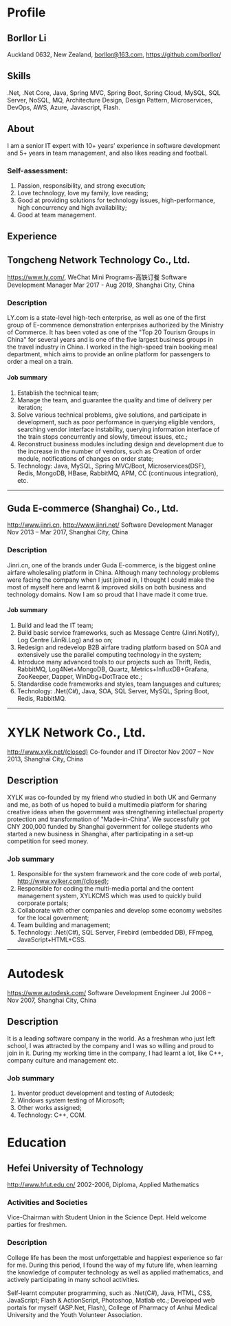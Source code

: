 # Profile

## Borllor Li
Auckland 0632, New Zealand, 
borllor@163.com, https://github.com/borllor/

## Skills
.Net, .Net Core, Java, Spring MVC, Spring Boot, Spring Cloud, MySQL, SQL Server, NoSQL, MQ, Architecture Design, Design Pattern, Microservices, DevOps, AWS, Azure, Javascript, Flash.

## About
I am a senior IT expert with 10+ years’ experience in software development and 5+ years in team management, and also likes reading and football. 

### Self-assessment:
1.	Passion, responsibility, and strong execution;
2.	Love technology, love my family, love reading;
3.	Good at providing solutions for technology issues, high-performance, high concurrency and high availability;
4.	Good at team management.


## Experience


## Tongcheng Network Technology Co., Ltd. 
https://www.ly.com/, WeChat Mini Programs-高铁订餐
Software Development Manager
Mar 2017 - Aug 2019, Shanghai City, China

### Description
LY.com is a state-level high-tech enterprise, as well as one of the first group of E-commence demonstration enterprises authorized by the Ministry of Commerce. It has been voted as one of the "Top 20 Tourism Groups in China" for several years and is one of the five largest business groups in the travel industry in China. I worked in the high-speed train booking meal department, which aims to provide an online platform for passengers to order a meal on a train.

#### Job summary
1.	Establish the technical team;
2.	Manage the team, and guarantee the quality and time of delivery per iteration;
3.	Solve various technical problems, give solutions, and participate in development, such as poor performance in querying eligible vendors, searching vendor interface instability, querying information interface of the train stops concurrently and slowly, timeout issues, etc.;
4.	Reconstruct business modules including design and development due to the increase in the number of vendors, such as Creation of order module, notifications of changes on order state;
5.	Technology: Java, MySQL, Spring MVC/Boot, Microservices(DSF), Redis, MongoDB, HBase, RabbitMQ, APM, CC (continuous integration), etc.

______________________________________________________________________________________________________________________________________________________________________



## Guda E-commerce (Shanghai) Co., Ltd. 
http://www.jinri.cn, http://www.jinri.net/
Software Development Manager
Nov 2013 – Mar 2017, Shanghai City, China

### Description
Jinri.cn, one of the brands under Guda E-commerce, is the biggest online airfare wholesaling platform in China. Although many technology problems were facing the company when I just joined in, I thought I could make the most of myself here and learnt & improved skills on both business and technology domains. Now I am so proud that I have made it come true.

#### Job summary
1.	Build and lead the IT team;
2.	Build basic service frameworks, such as Message Centre (Jinri.Notify), Log Centre (JinRi.Log) and so on;
3.	Redesign and redevelop B2B airfare trading platform based on SOA and extensively use the parallel computing technology in the system;
4.	Introduce many advanced tools to our projects such as Thrift, Redis, RabbitMQ, Log4Net+MongoDB, Quartz, Metrics+InfluxDB+Grafana, ZooKeeper, Dapper, WinDbg+DotTrace etc.;
5.	Standardise code frameworks and styles, team languages and cultures;
6.	Technology: .Net(C#), Java, SOA, SQL Server, MySQL, Spring Boot, Redis, RabbitMQ.

______________________________________________________________________________________________________________________________________________________________________



# XYLK Network Co., Ltd.
http://www.xylk.net/(closed)
Co-founder and IT Director
Nov 2007 – Nov 2013, Shanghai City, China

## Description
XYLK was co-founded by my friend who studied in both UK and Germany and me, as both of us hoped to build a multimedia platform for sharing creative ideas when the government was strengthening intellectual property protection and transformation of "Made-in-China". We successfully got CNY 200,000 funded by Shanghai government for college students who started a new business in Shanghai, after participating in a set-up competition for seed money. 

### Job summary
1.	Responsible for the system framework and the core code of web portal, http://www.xylker.com/(closed);
2.	Responsible for coding the multi-media portal and the content management system, XYLKCMS which was used to quickly build corporate portals;
3.	Collaborate with other companies and develop some economy websites for the local government;
4.	Team building and management;
5.	Technology: .Net(C#), SQL Server, Firebird (embedded DB), FFmpeg, JavaScript+HTML+CSS.

______________________________________________________________________________________________________________________________________________________________________



# Autodesk
https://www.autodesk.com/
Software Development Engineer
Jul 2006 – Nov 2007, Shanghai City, China

## Description
It is a leading software company in the world. As a freshman who just left school, I was attracted by the company and I was so willing and proud to join in it. During my working time in the company, I had learnt a lot, like C++, company culture and management etc.

### Job summary
1.	Inventor product development and testing of Autodesk;
2.	Windows system testing of Microsoft;
3.	Other works assigned;
4.	Technology: C++, COM.


# Education


## Hefei University of Technology
http://www.hfut.edu.cn/
2002-2006, Diploma, Applied Mathematics

### Activities and Societies
Vice-Chairman with Student Union in the Science Dept. Held welcome parties for freshmen.

### Description
College life has been the most unforgettable and happiest experience so far for me. During this period, I found the way of my future life, when learning the knowledge of computer technology as well as applied mathematics, and actively participating in many school activities.

Self-learnt computer programming, such as .Net(C#), Java, HTML, CSS, JavaScript; Flash & ActionScript, Photoshop, Matlab etc.;
Developed web portals for myself (ASP.Net, Flash), College of Pharmacy of Anhui Medical University and the Youth Volunteer Association.
